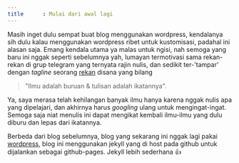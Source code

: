 ```yaml
---
title      : Mulai dari awal lagi
---
```

Masih inget dulu sempat buat blog menggunakan wordpress, kendalanya sih dulu 
kalau menggunakan wordpress ribet untuk kustomisasi, padahal ini alasan saja. 
Emang kendala utama ya malas untuk ngisi, nah semoga yang baru ini nggak
seperti sebelumnya yah, lumayan termotivasi sama rekan-rekan di grup telegram
yang ternyata rajin nulis, dan sedikit ter-'tampar' dengan _tagline_ 
seorang [rekan](https://se7entime.wordpress.com/ "Se7enTime") disana yang bilang 

> "Ilmu adalah buruan & tulisan adalah ikatannya". 

Ya, saya merasa telah kehilangan banyak ilmu hanya karena nggak nulis apa yang 
dipelajari, dan akhirnya harus _googling_ ulang untuk mengingat-ingat. Semoga
saja niat menulis ini dapat mengikat kembali ilmu-ilmu yang dulu diburu dan 
lepas dari ikatannya. 

Berbeda dari blog sebelumnya, blog yang sekarang ini nggak lagi pakai 
[wordpress](https://wordpress.org/), blog ini menggunakan jekyll yang di host 
pada github untuk dijalankan sebagai github-pages. Jekyll lebih sederhana :+1: